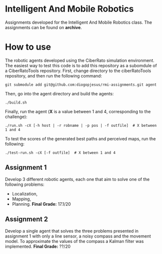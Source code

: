 # Intelligent And Mobile Robotics
Assignments developed for the Intelligent And Mobile Robotics class.
The assignments can be found on **archive**.
# How to use
The robotic agents developed using the CiberRato simulation environment.
The easiest way to test this code is to add this repository as a subomdule of a CiberRatoTools repository.
First, change directory to the ciberRatoTools repository, and then run the following command:
```
git submodule add git@github.com:diogopjesus/rmi-assignments.git agent
```
Then, go into the agent directory and build the agents:
```
./build.sh
```
Finally, run the agent (**X** is a value between 1 and 4, corresponding to the challenge):
```
./run.sh -cX [-h host | -r robname | -p pos | -f outfile]  # X between 1 and 4
```
To test the scores of the generated best paths and perceived maps, run the following:
```
./test-run.sh -cX [-f outfile]  # X between 1 and 4
```

## Assignment 1
Develop 3 different robotic agents, each one that aim to solve one of the following problems:
- Localization,
- Mapping,
- Planning.
**Final Grade:** 17.1/20
  
## Assignment 2
Develop a single agent that solves the three problems presented in assignment 1 with only a line sensor, a noisy compass and the movement model.
To approximate the values of the compass a Kalman filter was implemented.
**Final Grade:** ??/20
